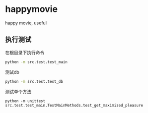# happymovie
happy movie, useful

## 执行测试
在根目录下执行命令
```sh
python -m src.test.test_main
```
测试db
```sh
python -m src.test.test_db
```

测试单个方法
```
python -m unittest src.test.test_main.TestMainMethods.test_get_maximized_pleasure
```